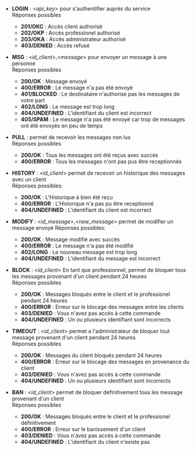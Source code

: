 - **LOGIN** : <*api_key*> pour s'authentifier auprès du service <br>
    Réponses possibles
    - **201/OKC** : Accès client authorisé
    - **202/OKP** : Accès professionel authorisé
    - **203/OKA** : Accès administrateur authorisé
    - **403/DENIED** : Accès refusé

- **MSG** : \<*id_client*>,\<*message*> pour envoyer un message à une personne <br>
    Réponses possibles 
    - **200/OK** : Message envoyé
    - **400/ERROR** : Le message n'a pas été envoyé
    - **401/BLOCKED** : Le destinataire n'authorise pas les messages de votre part
    - **402/LONG** : Le message est trop long
    - **404/UNDEFINED** : L'identifiant du client est incorrect
    - **405/SPAM** : Le message n'a pas été envoyé car trop de messages ont été envoyés en peu de temps

- **PULL** : permet de recevoir les messages non lus <br>
    Réponses possibles
    - **200/OK** : Tous les messages ont été reçus avec succès
    - **400/ERROR** : Tous les messages n'ont pas pus être receptionnés

- **HISTORY** : \<*id_client*> permet de recevoir un historique des messages avec un client <br>
    Réponses possibles:
    - **200/OK** : L'Historique à bien été reçu
    - **400/ERROR** : L'Historique n'a pas pu être receptionné
    - **404/UNDEFINED** : L'identifiant du client est incorrect

- **MODIFY** : \<*id_message*>,\<*new_message*> permet de modifier un message envoyé
    Réponses possibles:
    - **200/OK** : Message modifié avec succès
    - **400/ERROR** : Le message n'a pas été modifié
    - **402/LONG** : Le nouveau message est trop long
    - **404/UNDEFINED** : L'identifiant du message est incorrect

- **BLOCK** : \<*id_client*> En tant que professionnel, permet de bloquer tous les messages provenant d'un client pendant 24 heures <br>
    Réponses possibles
    - **200/OK** : Messages bloqués entre le client et le professionel pendant 24 heures
    - **400/ERROR** : Erreur sur le blocage des messages entre les clients
    - **403/DENIED** : Vous n'avez pas accès à cette commande
    - **404/UNDEFINED** : Un ou plusieurs identifiant sont incorrects

- **TIMEOUT** : \<*id_client*> permet a l'administrateur de bloquer tout message provenant d'un client pendant 24 heures <br>
    Réponses possibles
    - **200/OK** : Messages du client bloqués pendant 24 heures
    - **400/ERROR** : Erreur sur le blocage des messages en provenance du client
    - **403/DENIED** : Vous n'avez pas accès à cette commande
    - **404/UNDEFINED** : Un ou plusieurs identifiant sont incorrects

- **BAN** : \<*id_client*> permet de bloquer definitivement tous les message provenant d'un client <br> 
    Réponses possibles
    - **200/OK** : Messages bloqués entre le client et le professionel définitivement
    - **400/ERROR** : Erreur sur le banissement d'un client
    - **403/DENIED** : Vous n'avez pas accès à cette commande
    - **404/UNDEFINED** : L'identifiant du client n'existe pas
